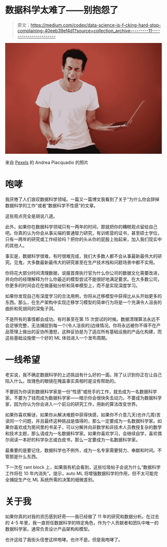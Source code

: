 # 数据科学太难了——别抱怨了

> 原文：<https://medium.com/codex/data-science-is-f-cking-hard-stop-complaining-40eeb39ef4d1?source=collection_archive---------11----------------------->

![](img/87f598c06348c82c9300f509177cca74.png)

来自 [Pexels](https://www.pexels.com/photo/young-ethnic-male-with-laptop-screaming-3799830/?utm_content=attributionCopyText&utm_medium=referral&utm_source=pexels) 的 Andrea Piacquadio 的照片

# **咆哮**

我厌倦了人们哀叹数据科学领域。一篇又一篇博文我看到了关于“为什么你会辞掉数据科学的工作”或者“数据科学不性感”的文章。

这些观点完全是胡说八道。

此外，如果你在数据科学领域只有一两年的时间，那就把你的糟糕观点留给自己吧。你真的认为你会从事尖端的普通智力研究，有训练营的证书，甚至硕士学位，只有一两年的研究或工作经验吗？把你的头从你的屁股上抬起来，加入我们现实中的其他人。

事实是，数据科学很难，有时很难完成，我们大多数人都不会从事最新最伟大的研究。见鬼，大多数最新最伟大的研究甚至在生产技术栈和问题场景中都不实用。

你将花大部分时间清理数据，说服首席执行官为什么你公司的数据文化需要改进，并向你的经理解释为什么你最近的模型尝试不能很好地满足要求。在大多数公司，你更多的时间会花在做基础分析和简单模型上，而不是实现深度学习。

如果你发现自己有深度学习的合法用例，你将从迁移模型中获得比从头开始更多的东西。那么，在生产架构中实现迁移学习模型的简单行为将是一个充满令人沮丧的曲折和死胡同的深兔子洞。

不是所有的事情都会成功。有时甚至在第 15 次尝试的时候。数据清理算法永远不会足够完整，无法捕捉到每一个(令人沮丧的)边缘情况。你将永远被你不得不在产品管理上做出的妥协所激怒，这种妥协是为了适应所有基础设施的产品化构建，而这些基础设施使一个好的 ML 体验进入一个发布周期。

# **一线希望**

老实说，我不确定数据科学的上述挑战有什么好的一面。除了认识到你正在让自己陷入什么。玫瑰色的眼镜在掩盖事实真相时是没有帮助的。

不要因为你读到数据科学家是一份“性感”或抢手的工作，就去成为一名数据科学家。不要为了钱而成为数据科学家——暗示你会很快失去动力。不要成为数据科学家，因为你认为你会进入一个前沿的研究工作，用新的算法改变世界。

如果你喜欢解谜，如果你从解决难题中获得快感，如果你不介意几天(也许几周)苦读同一个问题，并且最终这种挑战是值得的，那么一定要成为一名数据科学家。如果你喜欢成为房间里的书呆子，可以分解并向非数学和非技术人员教授复杂的数学和技术主题，那么请成为一名数据科学家。如果你喜欢学习，会继续自学，喜欢偶尔阅读一本好的科学杂志或白皮书，那么一定要成为一名数据科学家。

最重要的是要记住，数据科学也不例外，成为一名专家需要努力、奉献和时间。不管那是什么东西。

下一次在 rant block 上，如果我有机会看到，这些垃圾帖子会说为什么“数据科学工作将在 10 年内消失”。提示，auto ML 将增强数据科学的作用，但不太可能完全捕捉生产化 ML 系统所需的决策的细微差别。

# **关于我**

如果你真的对我的资历感到好奇——我已经做了 11 年的研究和数据分析。在过去的 4-5 年里，我一直担任数据科学的特定角色，作为个人贡献者和团队中唯一的数据科学家。通常负责设计产品架构和模型。

也许这给了我街头信誉这样咆哮。也许不是。但是我咆哮了。